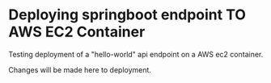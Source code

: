 # Deploying springboot endpoint TO AWS EC2 Container 

Testing deployment of a "hello-world" api endpoint on a AWS ec2 container.

Changes will be made here to deployment.
